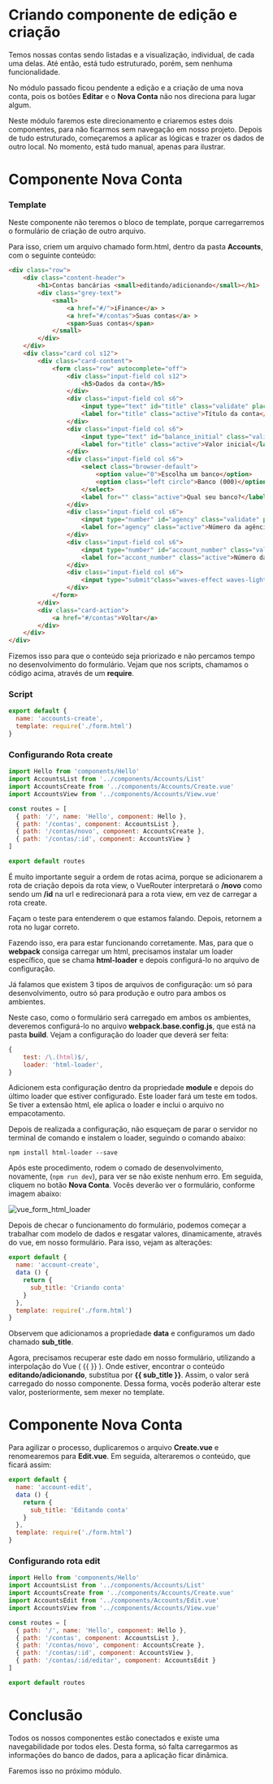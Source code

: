 # Criando componente de edição e criação

Temos nossas contas sendo listadas e a visualização, individual, de cada uma delas. Até então, está tudo estruturado, porém, sem nenhuma funcionalidade.

No módulo passado ficou pendente a edição e a criação de uma nova conta, pois os botões **Editar** e o **Nova Conta** não nos direciona para lugar algum.

Neste módulo faremos este direcionamento e criaremos estes dois componentes, para não ficarmos sem navegação em nosso projeto. Depois de tudo estruturado, começaremos a aplicar as lógicas e trazer os dados de outro local. No momento, está tudo manual, apenas para ilustrar.

# Componente Nova Conta

### Template

Neste componente não teremos o bloco de template, porque carregarremos o formulário de criação de outro arquivo.

Para isso, criem um arquivo chamado form.html, dentro da pasta **Accounts**, com o seguinte conteúdo:

```html
<div class="row">
    <div class="content-header">
        <h1>Contas bancárias <small>editando/adicionando</small></h1>
        <div class="grey-text">
            <small>
                <a href="#/">iFinance</a> >
                <a href="#/contas">Suas contas</a> >
                <span>Suas contas</span>
            </small>
        </div>
    </div>
    <div class="card col s12">
        <div class="card-content">
            <form class="row" autocomplete="off">
                <div class="input-field col s12">
                    <h5>Dados da conta</h5>
                </div>
                <div class="input-field col s6">
                    <input type="text" id="title" class="validate" placeholder="Como você prefere identificar esta conta?" required>
                    <label for="title" class="active">Título da conta</label>
                </div>
                <div class="input-field col s6">
                    <input type="text" id="balance_initial" class="validate" placeholder="Qual o valor inicial desta conta?" required>
                    <label for="title" class="active">Valor inicial</label>
                </div>
                <div class="input-field col s6">
                    <select class="browser-default">
                        <option value="0">Escolha um banco</option>
                        <option class="left circle">Banco (000)</option>
                    </select>
                    <label for="" class="active">Qual seu banco?</label>
                </div>
                <div class="input-field col s6">
                    <input type="number" id="agency" class="validate" placeholder="Qual o número da sua agencia?" required>
                    <label for="agency" class="active">Número da agência</label>
                </div>
                <div class="input-field col s6">
                    <input type="number" id="account_number" class="validate" placeholder="Qual o número da sua conta?" required>
                    <label for="accont_number" class="active">Número da conta</label>
                </div>
                <div class="input-field col s6">
                    <input type="submit"class="waves-effect waves-light btn-large blue-grey darken-4" value="salvar">
                </div>
            </form>
        </div>
        <div class="card-action">
            <a href="#/contas">Voltar</a>
        </div>
    </div>
</div>
```

Fizemos isso para que o conteúdo seja priorizado e não percamos tempo no desenvolvimento do formulário. Vejam que nos scripts, chamamos o código acima, através de um **require**.

### Script

```js
export default {
  name: 'accounts-create',
  template: require('./form.html')
}
```

### Configurando Rota create

```js
import Hello from 'components/Hello'
import AccountsList from '../components/Accounts/List'
import AccountsCreate from '../components/Accounts/Create.vue'
import AccountsView from '../components/Accounts/View.vue'

const routes = [
  { path: '/', name: 'Hello', component: Hello },
  { path: '/contas', component: AccountsList },
  { path: '/contas/novo', component: AccountsCreate },
  { path: '/contas/:id', component: AccountsView }
]

export default routes
```

É muito importante seguir a ordem de rotas acima, porque se adicionarem a rota de criação depois da rota view, o VueRouter interpretará o **/novo** como sendo um **/id** na url e redirecionará para a rota view, em vez de carregar a rota create.

Façam o teste para entenderem o que estamos falando. Depois, retornem a rota no lugar correto.

Fazendo isso, era para estar funcionando corretamente. Mas, para que o **webpack** consiga carregar um html, precisamos instalar um loader específico, que se chama **html-loader** e depois configurá-lo no arquivo de configuração.

Já falamos que existem 3 tipos de arquivos de configuração: um só para desenvolvimento, outro só para produção e outro para ambos os ambientes.

Neste caso, como o formulário será carregado em ambos os ambientes, deveremos configurá-lo no arquivo **webpack.base.config.js**, que está na pasta **build**. Vejam a configuração do loader que deverá ser feita:

```js
{
    test: /\.(html)$/,
    loader: 'html-loader',
}
```

Adicionem esta configuração dentro da propriedade **module** e depois do último loader que estiver configurado. Este loader fará um teste em todos. Se tiver a extensão html, ele aplica o loader e inclui o arquivo no empacotamento.

Depois de realizada a configuração, não esqueçam de parar o servidor no terminal de comando e instalem o loader, seguindo o comando abaixo:

`npm install html-loader --save`

Após este procedimento, rodem o comado de desenvolvimento, novamente, (`npm run dev`), para ver se não existe nenhum erro. Em seguida, cliquem no botão **Nova Conta**. Vocês deverão ver o formulário, conforme imagem abaixo:

![vue_form_html_loader](./images/vue_form_html_loader.png "vue_form_html_loader")

Depois de checar o funcionamento do formulário, podemos começar a trabalhar com modelo de dados e resgatar valores, dinamicamente, através do vue, em nosso formulário. Para isso, vejam as alterações:

```js
export default {
  name: 'account-create',
  data () {
    return {
      sub_title: 'Criando conta'
    }
  },
  template: require('./form.html')
}
```

Observem que adicionamos a propriedade **data** e configuramos um dado chamado **sub_title**.

Agora, precisamos recuperar este dado em nosso formulário, utilizando a interpolação do Vue ( {{ }} ). Onde estiver, encontrar o conteúdo **editando/adicionando**, substitua por **{{ sub_title }}**. Assim, o valor será carregado do nosso componente. Dessa forma, vocês poderão alterar este valor, posteriormente, sem mexer no template.

# Componente Nova Conta

Para agilizar o processo, duplicaremos o arquivo **Create.vue** e renomearemos para **Edit.vue**. Em seguida, alteraremos o conteúdo, que ficará assim:

```js
export default {
  name: 'account-edit',
  data () {
    return {
      sub_title: 'Editando conta'
    }
  },
  template: require('./form.html')
}
```

### Configurando rota edit

```js
import Hello from 'components/Hello'
import AccountsList from '../components/Accounts/List'
import AccountsCreate from '../components/Accounts/Create.vue'
import AccountsEdit from '../components/Accounts/Edit.vue'
import AccountsView from '../components/Accounts/View.vue'

const routes = [
  { path: '/', name: 'Hello', component: Hello },
  { path: '/contas', component: AccountsList },
  { path: '/contas/novo', component: AccountsCreate },
  { path: '/contas/:id', component: AccountsView },
  { path: '/contas/:id/editar', component: AccountsEdit }
]

export default routes
```

# Conclusão

Todos os nossos componentes estão conectados e existe uma navegabilidade por todos eles. Desta forma, só falta carregarmos as informações do banco de dados, para a aplicação ficar dinâmica.

Faremos isso no próximo módulo.